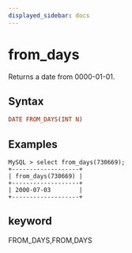 ```yaml
---
displayed_sidebar: docs
---
```


# from_days



Returns a date from 0000-01-01.

## Syntax

```Haskell
DATE FROM_DAYS(INT N)
```

## Examples

```Plain Text
MySQL > select from_days(730669);
+-------------------+
| from_days(730669) |
+-------------------+
| 2000-07-03        |
+-------------------+
```

## keyword

FROM_DAYS,FROM,DAYS